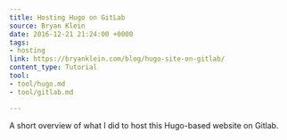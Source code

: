 ```yaml
---
title: Hosting Hugo on GitLab
source: Bryan Klein
date: 2016-12-21 21:24:00 +0000
tags:
- hosting
link: https://bryanklein.com/blog/hugo-site-on-gitlab/
content_type: Tutorial
tool:
- tool/hugo.md
- tool/gitlab.md

---
```

A short overview of what I did to host this Hugo-based website on Gitlab.





